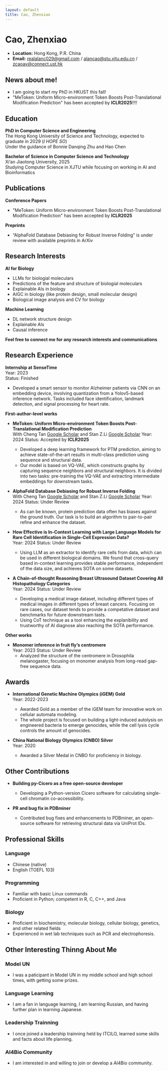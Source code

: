 ```yaml
---
layout: default
title: Cao, Zhenxiao
---
```


# Cao, Zhenxiao

- **Location:** Hong Kong, P.R. China
- **Email:**  realalanc029@gmail.com / alancao@stu.xjtu.edu.cn / zcaoav@connect.ust.hk
  
## News about me!
- I am going to start my PhD in HKUST this fall!
- "MeToken: Uniform Micro-environment Token Boosts Post-Translational Modification Prediction" has been accepted by **ICLR2025**!!!!


## Education
**PhD in Computer Science and Engineering**  
The Hong Kong University of Science and Technology, expected to graduate in 2029 (*I HOPE SO*)  
Under the guidance of Bonnie Danqing Zhu and Hao Chen

**Bachelor of Science in Computer Science and Technology**  
Xi’an Jiaotong University, 2025  
Studying Computer Science in XJTU while focusing on working in AI and Bioinformatics



## Publications
**Conference Papers**
- "MeToken: Uniform Micro-environment Token Boosts Post-Translational Modification Prediction" has been accepted by **ICLR2025**

**Preprints**
- “AlphaFold Database Debiasing for Robust Inverse Folding” is under review with available preprints in ArXiv

## Research Interests
**AI for Biology**
- LLMs for biologial moleculars
- Predictions of the feature and structure of biologial moleculars
- Explainable AIs in biology
- AIGC in biology (like protein design, small molecular design)
- Biological image analysis and CV for biology
  
**Machine Learning**
- DL network structure design
- Explainable AIs
- Causal inference

**Feel free to connect me for any research interests and communications** 

## Research Experience

**Internship at SenseTime**  
Year: 2023  
Status: Finished
- Developed a smart sensor to monitor Alzheimer patients via CNN on an embedding device, involving quantization from a Yolov5-based inference network. Tasks included face identification, landmark detection, and signal processing for heart rate.

**First-author-level works**
- **MeToken: Uniform Micro-environment Token Boosts Post-Translational Modification Prediction**  
  With Cheng Tan [Google Scholar](https://scholar.google.com/citations?user=6kTV6aMAAAAJ&hl=zh-CN&oi=ao) and Stan Z.Li [Google Scholar](https://scholar.google.com/citations?user=Y-nyLGIAAAAJ&hl=zh-CN&oi=ao) Year: 2024
  Status: Accepted by **ICLR2025**
  - Developed a deep learning framework for PTM prediction, aiming to achieve state-of-the-art results in multi-class prediction using sequence and structural data.
  - Our model is based on VQ-VAE, which constructs graphs by capturing sequence neighbors and structural neighbors. It is divided into two tasks: pre-training the VQ-VAE and extracting intermediate embeddings for downstream tasks.
    

- **AlphaFold Database Debiasing for Robust Inverse Folding**  
  With Cheng Tan [Google Scholar](https://scholar.google.com/citations?user=6kTV6aMAAAAJ&hl=zh-CN&oi=ao) and Stan Z.Li [Google Scholar](https://scholar.google.com/citations?user=Y-nyLGIAAAAJ&hl=zh-CN&oi=ao) Year: 2024
  Status: Under Review
  - As can be known, protein prediction data often has biases against the ground truth. Our task is to build an algorithm to pair-to-pair refine and enhance the dataset.

- **How Effective is In-Context Learning with Large Language Models for Rare Cell Identification in Single-Cell Expression Data?**  
  Year: 2024
  Status: Under Review
  - Using LLM as an extractor to identify rare cells from data, which can be used in different biological domains. We found that cross-query based in-context learning provides stable performance, independent of the data size, and achieves SOTA on some datasets.

- **A Chain-of-thought Reasoning Breast Ultrasound Dataset Covering All Histopathology Categories**  
  Year: 2024
  Status: Under Review
  - Developing a medical image dataset, including different types of medical images in different types of breast cancers. Focusing on rare cases, our dataset tends to provide a competative dataset and benchmarks for future downstream tasts.
  - Using CoT technique as a tool enhancing the explanibility and trustworthy of AI diagnose also reaching the SOTA performance.
    
**Other works**
- **Monomer inference in fruit fly’s centromere**  
  Year: 2023
  Status: Under Review
  - Analyzed the structure of the centromere in Drosophila melanogaster, focusing on monomer analysis from long-read gap-free sequence data.
    
## Awards
- **International Genetic Machine Olympics (iGEM) Gold**  
  Year: 2022-2023  
  - Awarded Gold as a member of the iGEM team for innovative work on cellular automata modeling.
  - The whole project is focused on building a light-induced autolysis on engineered bacteria to emerge genocides,
 while the cell lysis cycle controls the amount of genocides.

- **China National Biology Olympics (CNBO) Silver**  
  Year: 2020  
  - Awarded a Silver Medal in CNBO for proficiency in biology.




## Other Contributions

- **Building py-Cicero as a free open-source developer**  
  - Developing a Python-version Cicero software for calculating single-cell chromatin co-accessibility.

- **PR and bug fix in PDBminer**  
  - Contributed bug fixes and enhancements to PDBminer, an open-source software for retrieving structural data via UniProt IDs.

## Professional Skills

### Language
- Chinese (native)
- English (TOEFL 103)

### Programming
- Familiar with basic Linux commands
- Proficient in Python; competent in R, C, C++, and Java

### Biology
- Proficient in biochemistry, molecular biology, cellular biology, genetics, and other related fields
- Experienced in wet lab techniques such as PCR and electrophoresis.

## Other Interesting Thinng About Me

### Model UN
- I was a paticipant in Model UN in my middle school and high school times, with getting some prizes.

### Language Learning
- I am a fan in language learning, I am learning Russian, and having further plan in learning Japanese.

### Leadership Trainning
- I once joined a leadership trainning held by ITCILO, learned some skills and facts about life planning.

### AI4Bio Community
- I am interested in and willing to join or develop a AI4Bio community.
